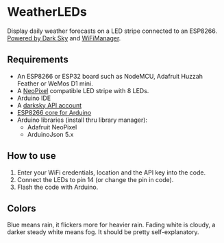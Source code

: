 # WeatherLEDs

Display daily weather forecasts on a LED stripe connected to an ESP8266. [Powered by Dark Sky](https://darksky.net/poweredby/) and [WiFiManager](https://github.com/tzapu/WiFiManager).

## Requirements
- An ESP8266 or ESP32 board such as NodeMCU, Adafruit Huzzah Feather or WeMos D1 mini.
- A [NeoPixel](https://learn.adafruit.com/adafruit-neopixel-uberguide/neopixel-strips) compatible LED stripe with 8 LEDs.
- Arduino IDE
- A [darksky API account](https://darksky.net/dev)
- [ESP8266 core for Arduino](https://github.com/esp8266/Arduino)
- Arduino libraries (install thru library manager):
  - Adafruit NeoPixel
  - ArduinoJson 5.x

## How to use
1. Enter your WiFi credentials, location and the API key into the code.
1. Connect the LEDs to pin 14 (or change the pin in code).
1. Flash the code with Arduino.

## Colors
Blue means rain, it flickers more for heavier rain. Fading white is cloudy, a darker steady white means fog. It should be pretty self-explanatory.
